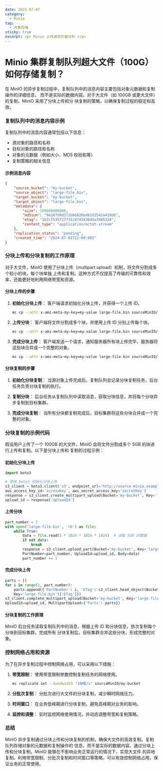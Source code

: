 ```yaml
---
date: 2021-07-07
category:
  - Minio 
tag:
  - 对象存储
sticky: true
excerpt: <p> Minio 上传请求负载分析 </p>
---
```

# Minio 集群复制队列超大文件（100G）如何存储复制？

在 MinIO 的异步复制过程中，复制队列中的消息内容主要包括对象元数据和复制操作的详细信息，
而不是实际的数据内容。对于大文件（如 100GB 或更大文件）的复制，MinIO 采用了分块上传和分
块复制的策略，以确保复制过程的稳定和高效。

### 复制队列中的消息内容示例

复制队列中的消息内容通常包括以下信息：

- 源对象的路径和名称
- 目标对象的路径和名称
- 对象的元数据（例如大小、MD5 校验和等）
- 复制策略的相关信息

#### 示例消息内容

```json
{
    "source_bucket": "my-bucket",
    "source_object": "large-file.bin",
    "target_bucket": "my-bucket",
    "target_object": "large-file.bin",
    "metadata": {
        "size": 100000000000,
        "md5sum": "9e107d9d372bb6826bd81d3542a419d6",
        "etag": "1b2cf535f27731c974343645a3985328",
        "content_type": "application/octet-stream"
    },
    "replication_status": "pending",
    "created_time": "2024-07-01T22:00:00Z"
}
```

### 分块上传和分块复制的工作原理

对于大文件，MinIO 使用了分块上传（multipart upload）机制，将文件分割成多个较小的块，每个块单独
上传和复制。这种方式不仅提高了传输的可靠性和效率，还能更好地利用网络带宽和资源。

#### 分块上传的步骤

1. **初始化分块上传**：
   客户端请求初始化分块上传，并获得一个上传 ID。

    ```bash
    mc cp --attr x-amz-meta-my-key=my-value large-file.bin sourceMinIO/my-bucket/large-file.bin
    ```

2. **上传分块**：
   客户端将文件分割成多个块，并使用上传 ID 分别上传每个块。

    ```bash
    mc cp --attr x-amz-meta-my-key=my-value large-file.bin sourceMinIO/my-bucket/large-file.bin
    ```

3. **完成分块上传**：
   客户端发送一个请求，通知服务器所有块上传完毕，服务器将这些块合并成一个完整的对象。

    ```bash
    mc cp --attr x-amz-meta-my-key=my-value large-file.bin sourceMinIO/my-bucket/large-file.bin
    ```

#### 分块复制的步骤

1. **初始化分块复制**：
   当源对象上传完成后，复制队列会记录分块复制任务，后台任务负责分块复制的执行。

2. **复制分块**：
   后台任务从复制队列中读取消息，获取分块信息，并将每个分块异步复制到目标集群。

3. **完成分块复制**：
   当所有分块都复制完成后，目标集群将这些分块合并成一个完整的对象。

### 分块复制的示例代码

假设用户上传了一个 100GB 的大文件，MinIO 会将文件分割成多个 5GB 的块进行上传和复制。以下是分块上传和
复制的过程示例：

#### 初始化分块上传

```python
import boto3

# 使用 boto3 初始化分块上传
s3_client = boto3.client('s3', endpoint_url='http://source-minio.example.com', 
aws_access_key_id='accessKey', aws_secret_access_key='secretKey')
response = s3_client.create_multipart_upload(Bucket='my-bucket', Key='large-file.bin')
upload_id = response['UploadId']
```

#### 上传分块

```python
part_number = 1
with open('large-file.bin', 'rb') as file:
    while True:
        data = file.read(5 * 1024 * 1024 * 1024)  # 读取 5GB 的数据
        if not data:
            break
        response = s3_client.upload_part(Bucket='my-bucket', Key='large-file.bin', 
        PartNumber=part_number, UploadId=upload_id, Body=data)
        part_number += 1
```

#### 完成分块上传

```python
parts = []
for i in range(1, part_number):
    parts.append({'PartNumber': i, 'ETag': s3_client.head_object(Bucket='my-bucket', 
    Key='large-file.bin')['ETag']})
s3_client.complete_multipart_upload(Bucket='my-bucket', Key='large-file.bin', 
UploadId=upload_id, MultipartUpload={'Parts': parts})
```

#### 分块复制的工作原理

MinIO 后台任务读取复制队列中的消息，根据上传 ID 和分块信息，依次复制每个分块到目标集群。完成所有
分块复制后，目标集群合并这些分块，形成完整的对象。

### 控制网络占用和资源

为了在异步复制过程中控制网络占用，可以采用以下措施：

1. **带宽限制**：
   使用带宽限制参数控制复制任务的网络使用。

    ```bash
    mc replicate set --bandwidth "10MB/s" sourceMinIO/my-bucket
    ```

2. **分批次复制**：
   分批次进行大文件的分块复制，减少瞬时网络压力。

3. **时间窗口**：
   在业务低峰期进行分块复制，避免高峰期对业务的影响。

4. **监控和调整**：
   实时监控网络使用情况，并动态调整带宽和复制策略。

### 总结

MinIO 异步复制通过分块上传和分块复制的机制，确保大文件的高效复制。复制队列存储对象的元数据和复制操作的
信息，而不是实际的数据内容。通过分块上传和分块复制，MinIO 能够在不影响业务正常运行的情况下，实现大文件
的异地复制。利用带宽限制、分批次复制和时间窗口等策略，可以有效控制网络占用，保证业务的正常使用。